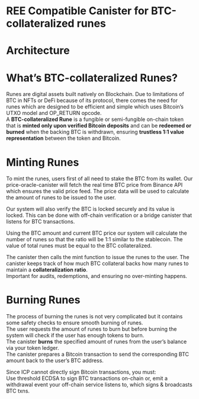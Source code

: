 # REE Compatible Canister for  BTC-collateralized runes 

# Architecture

# What’s BTC-collateralized Runes?

Runes are digital assets built natively on Blockchain. Due to limitations of BTC in NFTs or DeFi because of its protocol, there comes the need for runes which are designed to be efficient and simple which uses Bitcoin’s UTXO model and OP\_RETURN opcode.  
A **BTC-collateralized Rune** is a fungible or semi-fungible on-chain token that is **minted only upon verified Bitcoin deposits** and can be **redeemed or burned** when the backing BTC is withdrawn, ensuring **trustless 1:1 value representation** between the token and Bitcoin.

# Minting Runes 

To mint the runes, users first of all need to stake the BTC from its wallet. Our price-oracle-canister will fetch the real time BTC price from Binance API which ensures the valid price feed. The price data will be used to calculate the amount of runes to be issued to the user.

Our system will also verify the BTC is locked securely and its value is locked. This can be done with off-chain verification or a bridge canister that listens for BTC transactions.

Using the BTC amount and current BTC price our system will calculate the number of runes so that the ratio will be 1:1 similar to the stablecoin. The value of total runes must be equal to the BTC collateralized.

The canister then calls the mint function to issue the runes to the user. The canister keeps track of how much BTC collateral backs how many runes to maintain a **collateralization ratio**.  
Important for audits, redemptions, and ensuring no over-minting happens.

# Burning Runes 

The process of burning the runes is not very complicated but it contains some safety checks to ensure smooth burning of runes.  
The user requests the amount of runes to burn but before burning the system will check if the user has enough tokens to burn.   
The canister **burns** the specified amount of runes from the user’s balance via your token ledger.  
The canister prepares a Bitcoin transaction to send the corresponding BTC amount back to the user’s BTC address. 

Since ICP cannot directly sign Bitcoin transactions, you must:  
Use threshold ECDSA to sign BTC transactions on-chain or, emit a withdrawal event your off-chain service listens to, which signs & broadcasts BTC txns.

